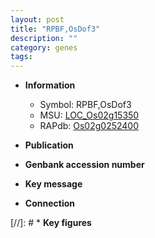 ```yaml
---
layout: post
title: "RPBF,OsDof3"
description: ""
category: genes
tags: 
---
```


* **Information**  
    + Symbol: RPBF,OsDof3  
    + MSU: [LOC_Os02g15350](http://rice.uga.edu/cgi-bin/ORF_infopage.cgi?orf=LOC_Os02g15350)  
    + RAPdb: [Os02g0252400](http://rapdb.dna.affrc.go.jp/viewer/gbrowse_details/irgsp1?name=Os02g0252400)  

* **Publication**  

* **Genbank accession number**  

* **Key message**  

* **Connection**  

[//]: # * **Key figures**  


